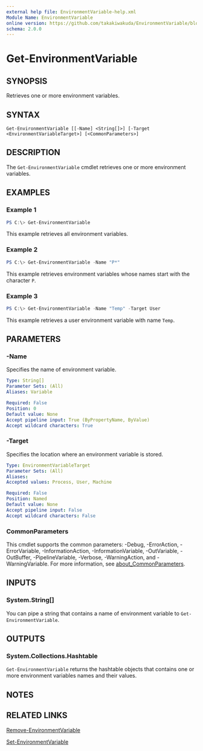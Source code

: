 ```yaml
---
external help file: EnvironmentVariable-help.xml
Module Name: EnvironmentVariable
online version: https://github.com/takakiwakuda/EnvironmentVariable/blob/main/docs/Get-EnvironmentVariable.md
schema: 2.0.0
---
```


# Get-EnvironmentVariable

## SYNOPSIS
Retrieves one or more environment variables.

## SYNTAX

```
Get-EnvironmentVariable [[-Name] <String[]>] [-Target <EnvironmentVariableTarget>] [<CommonParameters>]
```

## DESCRIPTION
The `Get-EnvironmentVariable` cmdlet retrieves one or more environment variables.

## EXAMPLES

### Example 1
```powershell
PS C:\> Get-EnvironmentVariable
```

This example retrieves all environment variables.

### Example 2
```powershell
PS C:\> Get-EnvironmentVariable -Name "P*"
```

This example retrieves environment variables whose names start with the character `P`.

### Example 3
```powershell
PS C:\> Get-EnvironmentVariable -Name "Temp" -Target User
```

This example retrieves a user environment variable with name `Temp`.

## PARAMETERS

### -Name
Specifies the name of environment variable.

```yaml
Type: String[]
Parameter Sets: (All)
Aliases: Variable

Required: False
Position: 0
Default value: None
Accept pipeline input: True (ByPropertyName, ByValue)
Accept wildcard characters: True
```

### -Target
Specifies the location where an environment variable is stored.

```yaml
Type: EnvironmentVariableTarget
Parameter Sets: (All)
Aliases:
Accepted values: Process, User, Machine

Required: False
Position: Named
Default value: None
Accept pipeline input: False
Accept wildcard characters: False
```

### CommonParameters
This cmdlet supports the common parameters: -Debug, -ErrorAction, -ErrorVariable, -InformationAction, -InformationVariable, -OutVariable, -OutBuffer, -PipelineVariable, -Verbose, -WarningAction, and -WarningVariable. For more information, see [about_CommonParameters](http://go.microsoft.com/fwlink/?LinkID=113216).

## INPUTS

### System.String[]
You can pipe a string that contains a name of environment variable to `Get-EnvironmentVariable`.

## OUTPUTS

### System.Collections.Hashtable
`Get-EnvironmentVariable` returns the hashtable objects that contains one or more environment variables names and their values.

## NOTES

## RELATED LINKS

[Remove-EnvironmentVariable](https://github.com/takakiwakuda/EnvironmentVariable/blob/main/docs/Remove-EnvironmentVariable.md)

[Set-EnvironmentVariable](https://github.com/takakiwakuda/EnvironmentVariable/blob/main/docs/Set-EnvironmentVariable.md)
